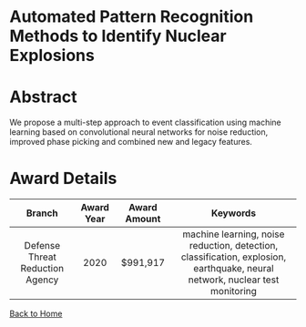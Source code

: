 
Automated Pattern Recognition Methods to Identify Nuclear Explosions
====================================================================

# Abstract


We propose a multi-step approach to event classification using machine learning based on convolutional neural networks for noise reduction, improved phase picking and combined new and legacy features.  

# Award Details

|Branch|Award Year|Award Amount|Keywords|
| :---: | :---: | :---: | :---: |
|Defense Threat Reduction Agency|2020|$991,917|machine learning, noise reduction, detection, classification, explosion, earthquake, neural network, nuclear test monitoring|
  
  


[Back to Home](https://github.com/chrischow/dod_sbir_awards/Reports/JH/#2598)
